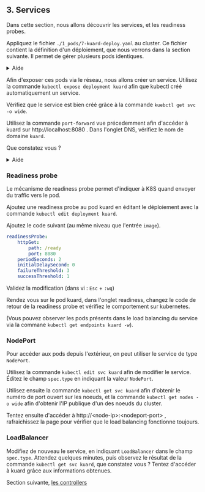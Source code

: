 ## 3. Services

Dans cette section, nous allons découvrir les services, et les readiness probes.

Appliquez le fichier `./1_pods/7-kuard-deploy.yaml` au cluster. 
Ce fichier contient la définition d'un déploiement, que nous verrons dans la section suivante. Il permet de gérer plusieurs pods identiques.

<details>
    <summary>Aide</summary>

```shell
kubectl apply -f ./1_pods/7-kuard-deploy.yaml
```

</details>

Afin d'exposer ces pods via le réseau, nous allons créer un service. Utilisez la commande `kubectl expose deployment kuard` afin que kubectl créé automatiquement un service.

Vérifiez que le service est bien créé grâce à la commande `kuebctl get svc -o wide`.

Utilisez la commande `port-forward` vue précedemment afin d'accéder à kuard sur http://localhost:8080 . Dans l'onglet DNS, vérifiez le nom de domaine `kuard`.

Que constatez vous ?

<details>
    <summary>Aide</summary>

```shell
# Il est possible de faire un port-forward vers un service
kubectl port-forward svc/kuard 8080:8080
```

</details>

### Readiness probe

Le mécanisme de readiness probe permet d'indiquer à K8S quand envoyer du traffic vers le pod.

Ajoutez une readiness probe au pod kuard en éditant le déploiement avec la commande `kubectl edit deployment kuard`.

Ajoutez le code suivant (au même niveau que l'entrée `image`).

```yaml
readinessProbe:
    httpGet:
        path: /ready
        port: 8080
    periodSeconds: 2
    initialDelaySecond: 0
    failureThreshold: 3
    successThreshold: 1
```

Validez la modification (dans vi : `Esc` + `:wq`)

Rendez vous sur le pod kuard, dans l'onglet readiness, changez le code de retour de la readiness probe et vérifiez le comportement sur kubernetes.

(Vous pouvez observer les pods présents dans le load balancing du service via la commane `kubectl get endpoints kuard -w`).

### NodePort

Pour accéder aux pods depuis l'extérieur, on peut utiliser le service de type `NodePort`.

Utilisez la commande `kubectl edit svc kuard` afin de modifier le service. Éditez le champ `spec.type` en indiquant la valeur `NodePort`.

Utilisez ensuite la commande `kubectl get svc kuard` afin d'obtenir le numéro de port ouvert sur les noeuds, et la commande `kubectl get nodes -o wide` afin d'obtenir l'IP publique d'un des noeuds du cluster.

Tentez ensuite d'accéder à http://\<node-ip\>:\<nodeport-port\> , rafraichissez la page pour vérifier que le load balancing fonctionne toujours.


### LoadBalancer

Modifiez de nouveau le service, en indiquant `LoadBalancer` dans le champ `spec.type`. Attendez quelques minutes, puis observez le résultat de la commande `kubectl get svc kuard`, que constatez vous ? Tentez d'accéder à kuard grâce aux informations obtenues.



Section suivante, [les controllers](4_controllers.md)